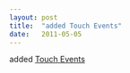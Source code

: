 ```yaml
---
layout: post
title:  "added Touch Events"
date:   2011-05-05
---
```


added <a href="http://www.w3.org/TR/touch-events">Touch Events</a>